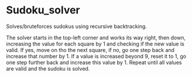 # Sudoku_solver

Solves/bruteforces sudokus using recursive backtracking.

The solver starts in the top-left corner and works its way right, then down, increasing the value for each square by 1 and checking if the new value is valid. If yes, move on tho the next square, if no, go one step back and increase that number by 1. If a value is increased beyond 9, reset it to 1, go one step further back and increase this value by 1. Repeat until all values are valid and the sudoku is solved.

